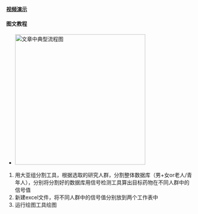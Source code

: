 #### [视频演示](https://www.bilibili.com/video/BV1sZ7hzdEkv/)

#### 图文教程
- <img src="../pic/亚组显著性对比森林图.png.png" alt="文章中典型流程图" width="350">  

1. 用大亚组分割工具，根据选取的研究人群，分割整体数据库（男+女or老人/青年人），分别将分割好的数据库用信号检测工具算出目标药物在不同人群中的信号值
2. 新建excel文件，将不同人群中的信号值分别放到两个工作表中
3. 运行绘图工具绘图
